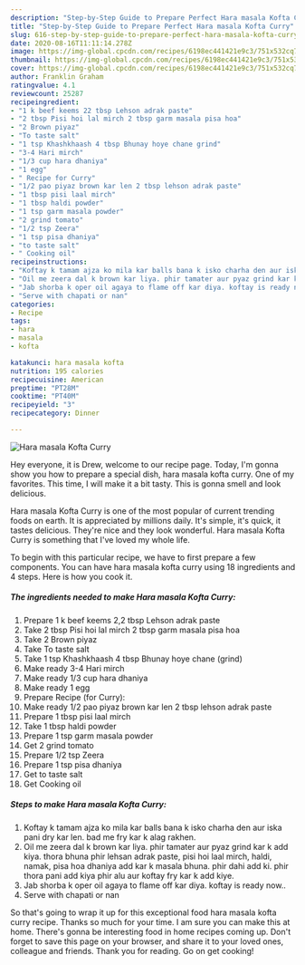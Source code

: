 ```yaml
---
description: "Step-by-Step Guide to Prepare Perfect Hara masala Kofta Curry"
title: "Step-by-Step Guide to Prepare Perfect Hara masala Kofta Curry"
slug: 616-step-by-step-guide-to-prepare-perfect-hara-masala-kofta-curry
date: 2020-08-16T11:11:14.278Z
image: https://img-global.cpcdn.com/recipes/6198ec441421e9c3/751x532cq70/hara-masala-kofta-curry-recipe-main-photo.jpg
thumbnail: https://img-global.cpcdn.com/recipes/6198ec441421e9c3/751x532cq70/hara-masala-kofta-curry-recipe-main-photo.jpg
cover: https://img-global.cpcdn.com/recipes/6198ec441421e9c3/751x532cq70/hara-masala-kofta-curry-recipe-main-photo.jpg
author: Franklin Graham
ratingvalue: 4.1
reviewcount: 25287
recipeingredient:
- "1 k beef keems 22 tbsp Lehson adrak paste"
- "2 tbsp Pisi hoi lal mirch 2 tbsp garm masala pisa hoa"
- "2 Brown piyaz"
- "To taste salt"
- "1 tsp Khashkhaash 4 tbsp Bhunay hoye chane grind"
- "3-4 Hari mirch"
- "1/3 cup hara dhaniya"
- "1 egg"
- " Recipe for Curry"
- "1/2 pao piyaz brown kar len 2 tbsp lehson adrak paste"
- "1 tbsp pisi laal mirch"
- "1 tbsp haldi powder"
- "1 tsp garm masala powder"
- "2 grind tomato"
- "1/2 tsp Zeera"
- "1 tsp pisa dhaniya"
- "to taste salt"
- " Cooking oil"
recipeinstructions:
- "Koftay k tamam ajza ko mila kar balls bana k isko charha den aur iska pani dry kar len. bad me fry kar k alag rakhen."
- "Oil me zeera dal k brown kar liya. phir tamater aur pyaz grind kar k add kiya. thora bhuna phir lehsan adrak paste, pisi hoi laal mirch, haldi, namak, pisa hoa dhaniya add kar k masala bhuna. phir dahi add ki. phir thora pani add kiya phir alu aur koftay fry kar k add kiye."
- "Jab shorba k oper oil agaya to flame off kar diya. koftay is ready now.."
- "Serve with chapati or nan"
categories:
- Recipe
tags:
- hara
- masala
- kofta

katakunci: hara masala kofta 
nutrition: 195 calories
recipecuisine: American
preptime: "PT28M"
cooktime: "PT40M"
recipeyield: "3"
recipecategory: Dinner

---
```



![Hara masala Kofta Curry](https://img-global.cpcdn.com/recipes/6198ec441421e9c3/751x532cq70/hara-masala-kofta-curry-recipe-main-photo.jpg)

Hey everyone, it is Drew, welcome to our recipe page. Today, I'm gonna show you how to prepare a special dish, hara masala kofta curry. One of my favorites. This time, I will make it a bit tasty. This is gonna smell and look delicious.

Hara masala Kofta Curry is one of the most popular of current trending foods on earth. It is appreciated by millions daily. It's simple, it's quick, it tastes delicious. They're nice and they look wonderful. Hara masala Kofta Curry is something that I've loved my whole life.




To begin with this particular recipe, we have to first prepare a few components. You can have hara masala kofta curry using 18 ingredients and 4 steps. Here is how you cook it.

<!--inarticleads1-->

##### The ingredients needed to make Hara masala Kofta Curry:

1. Prepare 1 k beef keems 2,2 tbsp Lehson adrak paste
1. Take 2 tbsp Pisi hoi lal mirch 2 tbsp garm masala pisa hoa
1. Take 2 Brown piyaz
1. Take To taste salt
1. Take 1 tsp Khashkhaash 4 tbsp Bhunay hoye chane (grind)
1. Make ready 3-4 Hari mirch
1. Make ready 1/3 cup hara dhaniya
1. Make ready 1 egg
1. Prepare  Recipe (for Curry):
1. Make ready 1/2 pao piyaz brown kar len 2 tbsp lehson adrak paste
1. Prepare 1 tbsp pisi laal mirch
1. Take 1 tbsp haldi powder
1. Prepare 1 tsp garm masala powder
1. Get 2 grind tomato
1. Prepare 1/2 tsp Zeera
1. Prepare 1 tsp pisa dhaniya
1. Get to taste salt
1. Get  Cooking oil




<!--inarticleads2-->

##### Steps to make Hara masala Kofta Curry:

1. Koftay k tamam ajza ko mila kar balls bana k isko charha den aur iska pani dry kar len. bad me fry kar k alag rakhen.
1. Oil me zeera dal k brown kar liya. phir tamater aur pyaz grind kar k add kiya. thora bhuna phir lehsan adrak paste, pisi hoi laal mirch, haldi, namak, pisa hoa dhaniya add kar k masala bhuna. phir dahi add ki. phir thora pani add kiya phir alu aur koftay fry kar k add kiye.
1. Jab shorba k oper oil agaya to flame off kar diya. koftay is ready now..
1. Serve with chapati or nan




So that's going to wrap it up for this exceptional food hara masala kofta curry recipe. Thanks so much for your time. I am sure you can make this at home. There's gonna be interesting food in home recipes coming up. Don't forget to save this page on your browser, and share it to your loved ones, colleague and friends. Thank you for reading. Go on get cooking!
